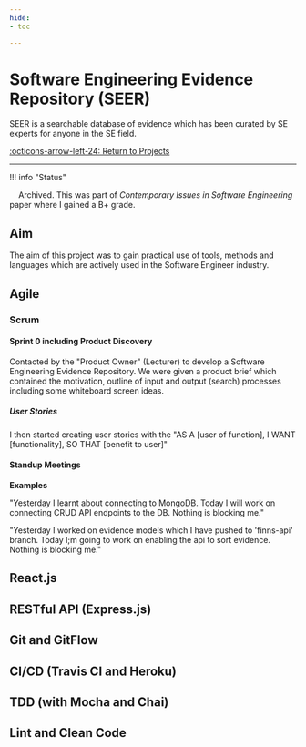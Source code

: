 ```yaml
---
hide:
- toc

---
```


# Software Engineering Evidence Repository (SEER)

SEER is a searchable database of evidence which has been curated by SE experts for anyone in the SE field.

[:octicons-arrow-left-24: Return to Projects](/Projects/)

---

!!! info "Status"

    Archived. This was part of *Contemporary Issues in Software Engineering* paper where I gained a B+ grade.

## Aim

The aim of this project was to gain practical use of tools, methods and languages which are actively used in the Software Engineer industry.

## Agile

### Scrum

#### Sprint 0 including Product Discovery

Contacted by the "Product Owner" (Lecturer) to develop a Software Engineering Evidence Repository. We were given a product brief which contained the motivation, outline of input and output (search) processes including some whiteboard screen ideas. 

##### User Stories

I then started creating user stories with the "AS A [user of function], I WANT [functionality], SO THAT [benefit to user]"

#### Standup Meetings

**Examples**

"Yesterday I learnt about connecting to MongoDB. Today I will work on connecting CRUD API endpoints to the DB. Nothing is blocking me."

"Yesterday I worked on evidence models which I have pushed to 'finns-api' branch. Today I;m going to work on enabling the api to sort evidence. Nothing is blocking me." 

## React.js

## RESTful API (Express.js)

## Git and GitFlow

## CI/CD (Travis CI and Heroku)

## TDD (with Mocha and Chai)

## Lint and Clean Code

## 
